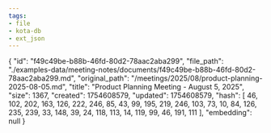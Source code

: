 ```yaml
---
tags:
- file
- kota-db
- ext_json
---
```

{
  "id": "f49c49be-b88b-46fd-80d2-78aac2aba299",
  "file_path": "./examples-data/meeting-notes/documents/f49c49be-b88b-46fd-80d2-78aac2aba299.md",
  "original_path": "/meetings/2025/08/product-planning-2025-08-05.md",
  "title": "Product Planning Meeting - August 5, 2025",
  "size": 1367,
  "created": 1754608579,
  "updated": 1754608579,
  "hash": [
    46,
    102,
    202,
    163,
    126,
    222,
    246,
    85,
    43,
    99,
    195,
    219,
    246,
    103,
    73,
    10,
    84,
    126,
    235,
    239,
    33,
    148,
    39,
    24,
    118,
    113,
    14,
    119,
    99,
    46,
    191,
    111
  ],
  "embedding": null
}